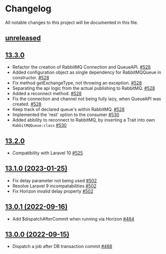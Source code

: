 # Changelog

All notable changes to this project will be documented in this file.

## [unreleased](https://github.com/vyuldashev/laravel-queue-rabbitmq/compare/v13.3.0...master)

## [13.3.0](https://github.com/vyuldashev/laravel-queue-rabbitmq/compare/v13.2.0...13.3.0)

- Refactor the creation of RabbitMQ Connection and
  QueueAPI. [#528](https://github.com/vyuldashev/laravel-queue-rabbitmq/pull/528)
- Added configuration object as single dependency for RabbitMQQueue in
  constructor. [#528](https://github.com/vyuldashev/laravel-queue-rabbitmq/pull/528)
- Fix method getExchangeType, not throwing an
  exception. [#528](https://github.com/vyuldashev/laravel-queue-rabbitmq/pull/528)
- Separating the api logic from the actual publishing to
  RabbitMQ. [#528](https://github.com/vyuldashev/laravel-queue-rabbitmq/pull/528)
- Added a reconnect method. [#528](https://github.com/vyuldashev/laravel-queue-rabbitmq/pull/528)
- Fix the connection and channel not being fully lazy, when QueueAPI was
  created. [#528](https://github.com/vyuldashev/laravel-queue-rabbitmq/pull/528)
- Keep track of declared queue's within RabbitMQ. [#528](https://github.com/vyuldashev/laravel-queue-rabbitmq/pull/528)
- Implemented the 'rest' option to the consumer [#530](https://github.com/vyuldashev/laravel-queue-rabbitmq/pull/530)
- Added abbility to reconnect to RabbitMQ, by inserting a Trait into own `RabbitMQQueue:class` [#530](https://github.com/vyuldashev/laravel-queue-rabbitmq/pull/530)

## [13.2.0](https://github.com/vyuldashev/laravel-queue-rabbitmq/compare/v13.1.0...13.2.0)

- Compatibility with Laravel 10 [#525](https://github.com/vyuldashev/laravel-queue-rabbitmq/pull/525)

## [13.1.0 (2023-01-25)](https://github.com/vyuldashev/laravel-queue-rabbitmq/compare/v13.0.1...v13.1.0)

- Fix delay parameter not being used [#502](https://github.com/vyuldashev/laravel-queue-rabbitmq/pull/502)
- Resolve Laravel 9 incompatabilities [#502](https://github.com/vyuldashev/laravel-queue-rabbitmq/pull/502)
- Fix Horizon invalid delay property [#502](https://github.com/vyuldashev/laravel-queue-rabbitmq/pull/502)

## [13.0.1 (2022-09-16)](https://github.com/vyuldashev/laravel-queue-rabbitmq/compare/v13.0.0...v13.0.1)

- Add $dispatchAfterCommit when running via
  Horizon [#484](https://github.com/vyuldashev/laravel-queue-rabbitmq/pull/484)

## [13.0.0 (2022-09-15)](https://github.com/vyuldashev/laravel-queue-rabbitmq/compare/v12.0.1...v13.0.0)

- Dispatch a job after DB transaction commit [#468](https://github.com/vyuldashev/laravel-queue-rabbitmq/pull/468)
